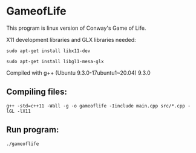 # GameofLife

This program is linux version of Conway's Game of Life.

X11 development libraries and GLX libraries needed: 

    sudo apt-get install libx11-dev

    sudo apt-get install libgl1-mesa-glx

Compiled with g++ (Ubuntu 9.3.0-17ubuntu1~20.04) 9.3.0

## Compiling files:

    g++ -std=c++11 -Wall -g -o gameoflife -Iinclude main.cpp src/*.cpp -lGL -lX11

## Run program:

    ./gameoflife
